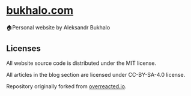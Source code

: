 # [bukhalo.com](https://bukhalo.com/)
🏠Personal website by Aleksandr Bukhalo

## Licenses
All website source code is distributed under the MIT license.

All articles in the blog section are licensed under CC-BY-SA-4.0 license.

Repository originally forked from [overreacted.io](https://github.com/gaearon/overreacted.io).

